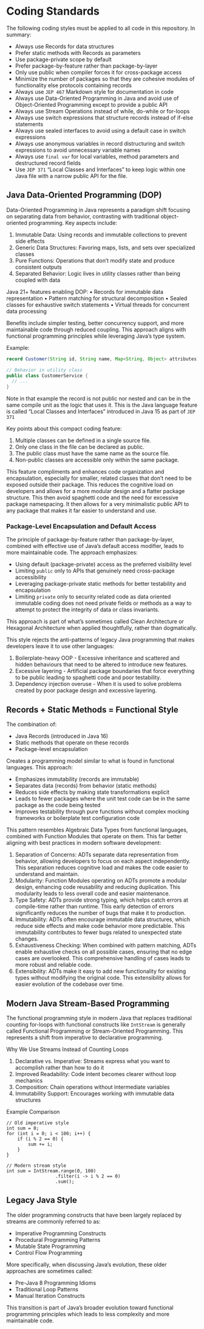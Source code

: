 # Coding Standards #

The following coding styles must be applied to all code in this repository. In summary:

- Always use Records for data structures
- Prefer static methods with Records as parameters
- Use package-private scope by default
- Prefer package-by-feature rather than package-by-layer
- Only use public when compiler forces it for cross-package access
- Minimize the number of packages so that they are cohesive modules of functionality else protocols containing records 
- Always use `JEP 467` Markdown style for documentation in code
- Always use Data-Oriented Programming in Java and avoid use of Object-Oriented Programming except to provide a public API
- Always use Stream Operations instead of while, do-while or for-loops
- Always use switch expressions that structure records instead of if-else statements
- Always use sealed interfaces to avoid using a default case in switch expressions
- Always use anonymous variables in record distructuring and switch expressions to avoid unnecessary variable names
- Always use `final var` for local variables, method parameters and destructured record fields
- Use `JEP 371` “Local Classes and Interfaces” to keep logic within one Java file with a narrow public API for the file. 

## Java Data-Oriented Programming (DOP)

Data-Oriented Programming in Java represents a paradigm shift focusing on separating data from behavior, contrasting with traditional object-oriented programming. Key aspects include:

1.	Immutable Data: Using records and immutable collections to prevent side effects
2.	Generic Data Structures: Favoring maps, lists, and sets over specialized classes
3.	Pure Functions: Operations that don’t modify state and produce consistent outputs
4.	Separated Behavior: Logic lives in utility classes rather than being coupled with data

Java 21+ features enabling DOP:
•	Records for immutable data representation
•	Pattern matching for structural decomposition
•	Sealed classes for exhaustive switch statements
•	Virtual threads for concurrent data processing

Benefits include simpler testing, better concurrency support, and more maintainable code through reduced coupling. This approach aligns with functional programming principles while leveraging Java’s type system.

Example:

```java
record Customer(String id, String name, Map<String, Object> attributes) {}

// Behavior in utility class
public class CustomerService {
  // ...
}
```

Note in that example the record is not public nor nested and can be in the same compile unit as the logic that uses it. 
This is the Java language feature is called  “Local Classes and Interfaces” introduced in Java 15 as part of `JEP 371`

Key points about this compact coding feature:

1. Multiple classes can be defined in a single source file. 
2. Only one class in the file can be declared as public. 
3. The public class must have the same name as the source file. 
4. Non-public classes are accessible only within the same package.

This feature compliments and enhances code organization and encapsulation, especially for smaller, related classes that don’t need to be exposed outside their package. This reduces the cognitive load on developers and allows for a more modular design and 
a flatter package structure. This then avoid spaghetti code and the need for excessive package namespacing. It then allows
for a very minimalistic public API to any package that makes it far easier to understand and use.

### Package-Level Encapsulation and Default Access

The principle of package-by-feature rather than package-by-layer, combined with effective use of Java’s default access modifier, leads to more maintainable code. The approach emphasizes:

* Using default (package-private) access as the preferred visibility level
* Limiting `public` only to APIs that genuinely need cross-package accessibility
* Leveraging package-private static methods for better testability and encapsulation
* Limiting `private` only to security related code as data oriented immutable coding does not need private fields or methods as a way to attempt to protect the integrity of data or class invariants.

This approach is part of what’s sometimes called Clean Architecture or Hexagonal Architecture when applied thoughtfully, rather than dogmatically.

This style rejects the anti-patterns of legacy Java programming that makes developers leave it to use other languages:

1. Boilerplate-heavy OOP - Excessive inheritance and scattered and hidden behaviours that need to be altered to introduce new features. 
2. Excessive layering - Artificial package boundaries that force everything to be public leading to spaghetti code and poor testability.
3. Dependency injection overuse - When it is used to solve problems created by poor package design and excessive layering.

## Records + Static Methods = Functional Style

The combination of:

* Java Records (introduced in Java 16)
* Static methods that operate on these records
* Package-level encapsulation

Creates a programming model similar to what is found in functional languages. This approach:

* Emphasizes immutability (records are immutable)
* Separates data (records) from behavior (static methods)
* Reduces side effects by making state transformations explicit
* Leads to fewer packages where the unit test code can be in the same package as the code being tested
* Improves testability through pure functions without complex mocking frameworks or boilerplate test configuration code

This pattern resembles Algebraic Data Types from functional languages, combined with Function Modules that operate on them. 
This far better aligning with best practices in modern software development:

1.	Separation of Concerns: ADTs separate data representation from behavior, allowing developers to focus on each aspect independently. This separation reduces cognitive load and makes the code easier to understand and maintain.
2.	Modularity: Function Modules operating on ADTs promote a modular design, enhancing code reusability and reducing duplication. This modularity leads to less overall code and easier maintenance.
3. Type Safety: ADTs provide strong typing, which helps catch errors at compile-time rather than runtime. This early detection of errors significantly reduces the number of bugs that make it to production.
4. Immutability: ADTs often encourage immutable data structures, which reduce side effects and make code behavior more predictable. This immutability contributes to fewer bugs related to unexpected state changes.
5. Exhaustiveness Checking: When combined with pattern matching, ADTs enable exhaustive checks on all possible cases, ensuring that no edge cases are overlooked. This comprehensive handling of cases leads to more robust and reliable code.
6. Extensibility: ADTs make it easy to add new functionality for existing types without modifying the original code. This extensibility allows for easier evolution of the codebase over time.

## Modern Java Stream-Based Programming

The functional programming style in modern Java that replaces traditional counting for-loops with functional constructs like `IntStream` is generally called Functional Programming or Stream-Oriented Programming. This represents a shift from imperative to declarative programming.

Why We Use Streams Instead of Counting Loops

1.	Declarative vs. Imperative: Streams express what you want to accomplish rather than how to do it
2.	Improved Readability: Code intent becomes clearer without loop mechanics
3.  Composition: Chain operations without intermediate variables
4.  Immutability Support: Encourages working with immutable data structures

Example Comparison

```
// Old imperative style
int sum = 0;
for (int i = 0; i < 100; i++) {
    if (i % 2 == 0) {
        sum += i;
    }
}

// Modern stream style
int sum = IntStream.range(0, 100)
                  .filter(i -> i % 2 == 0)
                  .sum();
```

## Legacy Java Style

The older programming constructs that have been largely replaced by streams are commonly referred to as:

* Imperative Programming Constructs
* Procedural Programming Patterns
* Mutable State Programming
* Control Flow Programming

More specifically, when discussing Java’s evolution, these older approaches are sometimes called:

* Pre-Java 8 Programming Idioms
* Traditional Loop Patterns
* Manual Iteration Constructs

This transition is part of Java’s broader evolution toward functional programming principles which leads to less 
complexity and more maintainable code.
